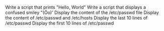 Write a script that prints "Hello, World"
Write a script that displays a confused smiley "(Ôo)'
Display the content of the  /etc/passwd file
Display the content of /etc/passwd and /etc/hosts
Display the last 10 lines of /etc/passwd
Display the first 10 lines of /etc/passwd
